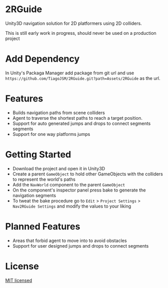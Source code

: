 2RGuide
===
Unity3D navigation solution for 2D platformers using 2D colliders.

This is still early work in progress, should never be used on a production project

Add Dependency
===
In Unity's Packaga Manager add package from git url and use `https://github.com/TiagoJSM/2RGuide.git?path=Assets/2RGuide` as the url.

Features
===
* Builds navigation paths from scene colliders 
* Agent to traverse the shortest paths to reach a target position.
* Support for auto generated jumps and drops to connect segments segments
* Support for one way platforms jumps

Getting Started
===
* Download the project and open it in Unity3D
* Create a parent `GameObject` to hold other GameObjects with the colliders to represent the world's paths
* Add the `NavWorld` component to the parent `GameObject`
* On the component's inspector panel press bake to generate the navigation segments
* To tweat the bake procedure go to `Edit` > `Project Settings` > `Nav2RGuide Settings` and modify the values to your liking

Planned Features
===
* Areas that forbid agent to move into to avoid obstacles
* Support for user designed jumps and drops to connect segments

License
===
[MIT licensed](./LICENSE)